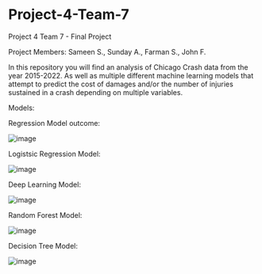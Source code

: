 # Project-4-Team-7
Project 4 Team 7 - Final Project

Project Members: Sameen S., Sunday A., Farman S., John F.

In this repository you will find an analysis of Chicago Crash data from the year 2015-2022. As well as multiple different machine learning models that attempt to predict the cost of damages and/or the number of injuries sustained in a crash depending on multiple variables. 

Models:

Regression Model outcome:

![image](https://user-images.githubusercontent.com/82785105/232586421-e480b9c3-3e94-4de1-b4fe-d17d2e390f95.png)

Logistsic Regression Model:

![image](https://user-images.githubusercontent.com/82785105/232586630-ec69b142-4190-41d8-8624-a4d0df60e112.png)

Deep Learning Model:

![image](https://user-images.githubusercontent.com/82785105/232586752-16e6c1a2-21d4-40f3-af2a-1a023bb46ea1.png)

Random Forest Model: 

![image](https://user-images.githubusercontent.com/82785105/232586971-6b16a616-58bf-4474-9357-00a3b2de48a3.png)

Decision Tree Model: 

![image](https://user-images.githubusercontent.com/82785105/232587147-4f9866dd-08db-4634-8207-35749e891a37.png)




